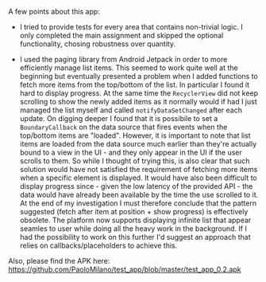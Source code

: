A few points about this app:

   
   - I tried to provide tests for every area that contains non-trivial logic. I only completed the main assignment and skipped the optional functionality, chosing robustness over quantity.

   - I used the paging library from Android Jetpack in order to more efficiently manage list items. This seemed to work quite well at the beginning but eventually presented a problem when I added functions to fetch more items from the top/bottom of the list. In particular I found it hard to display progress. At the same time the `RecyclerView` did not keep scrolling to show the newly added items as it normally would if had I just managed the list myself and called `notifyDataSetChanged` after each update.
   On digging deeper I found that it is possibile to set a `BoundaryCallback` on the data source that fires events when the top/bottom items are "loaded". However, it is important to note that list items are loaded from the data source much earlier than they're actually bound to a view in the UI - and they only appear in the UI if the user scrolls to them. So while I thought of trying this, is also clear that such solution would have not satisfied the requirement of fetching more items when a specific element is displayed. It would have also been difficult to display progress since - given the low latency of the provided API - the data would have already been available by the time the use scrolled to it. 
   At the end of my investigation I must therefore conclude that the pattern suggested (fetch after item at position + show progress) is effectively obsolete. The platform now supports displaying infinite list that appear seamles to user while doing all the heavy work in the background. If I had the possibility to work on this further I'd suggest an approach that relies on callbacks/placeholders to achieve this.

Also, please find the APK here: https://github.com/PaoloMilano/test_app/blob/master/test_app_0.2.apk
